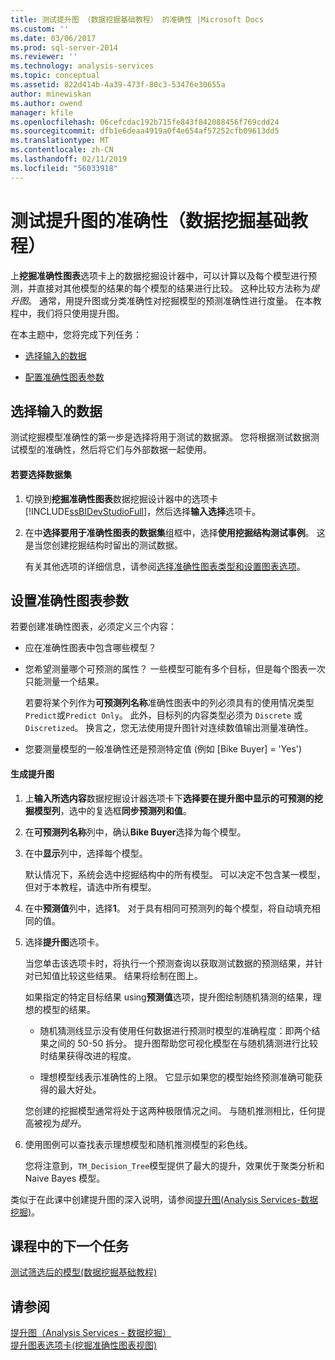 ```yaml
---
title: 测试提升图 （数据挖掘基础教程） 的准确性 |Microsoft Docs
ms.custom: ''
ms.date: 03/06/2017
ms.prod: sql-server-2014
ms.reviewer: ''
ms.technology: analysis-services
ms.topic: conceptual
ms.assetid: 822d414b-4a39-473f-80c3-53476e30655a
author: minewiskan
ms.author: owend
manager: kfile
ms.openlocfilehash: 06cefcdac192b715fe843f842088456f769cdd24
ms.sourcegitcommit: dfb1e6deaa4919a0f4e654af57252cfb09613dd5
ms.translationtype: MT
ms.contentlocale: zh-CN
ms.lasthandoff: 02/11/2019
ms.locfileid: "56033918"
---
```

# <a name="testing-accuracy-with-lift-charts-basic-data-mining-tutorial"></a>测试提升图的准确性（数据挖掘基础教程）
  上**挖掘准确性图表**选项卡上的数据挖掘设计器中，可以计算以及每个模型进行预测，并直接对其他模型的结果的每个模型的结果进行比较。 这种比较方法称为*提升图*。 通常，用提升图或分类准确性对挖掘模型的预测准确性进行度量。 在本教程中，我们将只使用提升图。  
  
 在本主题中，您将完成下列任务：  
  
-   [选择输入的数据](#BKMK_InputData)  
  
-   [配置准确性图表参数](#BKMK_Selecting)  
  
##  <a name="BKMK_InputData"></a> 选择输入的数据  
 测试挖掘模型准确性的第一步是选择将用于测试的数据源。 您将根据测试数据测试模型的准确性，然后将它们与外部数据一起使用。  
  
#### <a name="to-select-the-data-set"></a>若要选择数据集  
  
1.  切换到**挖掘准确性图表**数据挖掘设计器中的选项卡[!INCLUDE[ssBIDevStudioFull](../includes/ssbidevstudiofull-md.md)]，然后选择**输入选择**选项卡。  
  
2.  在中**选择要用于准确性图表的数据集**组框中，选择**使用挖掘结构测试事例**。 这是当您创建挖掘结构时留出的测试数据。  
  
     有关其他选项的详细信息，请参阅[选择准确性图表类型和设置图表选项](../../2014/analysis-services/data-mining/choose-an-accuracy-chart-type-and-set-chart-options.md)。  
  
##  <a name="BKMK_Selecting"></a> 设置准确性图表参数  
 若要创建准确性图表，必须定义三个内容：  
  
-   应在准确性图表中包含哪些模型？  
  
-   您希望测量哪个可预测的属性？ 一些模型可能有多个目标，但是每个图表一次只能测量一个结果。  
  
     若要将某个列作为**可预测列名称**准确性图表中的列必须具有的使用情况类型`Predict`或`Predict Only`。 此外，目标列的内容类型必须为 `Discrete` 或 `Discretized`。 换言之，您无法使用提升图针对连续数值输出测量准确性。  
  
-   您要测量模型的一般准确性还是预测特定值 (例如 [Bike Buyer] = 'Yes')  
  
#### <a name="to-generate-the-lift-chart"></a>生成提升图  
  
1.  上**输入所选内容**数据挖掘设计器选项卡下**选择要在提升图中显示的可预测的挖掘模型列**，选中的复选框**同步预测列和值**。  
  
2.  在**可预测列名称**列中，确认**Bike Buyer**选择为每个模型。  
  
3.  在中**显示**列中，选择每个模型。  
  
     默认情况下，系统会选中挖掘结构中的所有模型。 可以决定不包含某一模型，但对于本教程，请选中所有模型。  
  
4.  在中**预测值**列中，选择**1**。 对于具有相同可预测列的每个模型，将自动填充相同的值。  
  
5.  选择**提升图**选项卡。  
  
     当您单击该选项卡时，将执行一个预测查询以获取测试数据的预测结果，并针对已知值比较这些结果。 结果将绘制在图上。  
  
     如果指定的特定目标结果 using**预测值**选项，提升图绘制随机猜测的结果，理想的模型的结果。  
  
    -   随机猜测线显示没有使用任何数据进行预测时模型的准确程度：即两个结果之间的 50-50 拆分。 提升图帮助您可视化模型在与随机猜测进行比较时结果获得改进的程度。  
  
    -   理想模型线表示准确性的上限。 它显示如果您的模型始终预测准确可能获得的最大好处。  
  
     您创建的挖掘模型通常将处于这两种极限情况之间。 与随机推测相比，任何提高被视为*提升*。  
  
6.  使用图例可以查找表示理想模型和随机推测模型的彩色线。  
  
     您将注意到，`TM_Decision_Tree`模型提供了最大的提升，效果优于聚类分析和 Naive Bayes 模型。  
  
 类似于在此课中创建提升图的深入说明，请参阅[提升图&#40;Analysis Services-数据挖掘&#41;](../../2014/analysis-services/data-mining/lift-chart-analysis-services-data-mining.md)。  
  
## <a name="next-task-in-lesson"></a>课程中的下一个任务  
 [测试筛选后的模型&#40;数据挖掘基础教程&#41;](../../2014/tutorials/testing-a-filtered-model-basic-data-mining-tutorial.md)  
  
## <a name="see-also"></a>请参阅  
 [提升图（Analysis Services - 数据挖掘）](../../2014/analysis-services/data-mining/lift-chart-analysis-services-data-mining.md)   
 [提升图表选项卡&#40;挖掘准确性图表视图&#41;](../../2014/analysis-services/lift-chart-tab-mining-accuracy-chart-view.md)  
  
  
